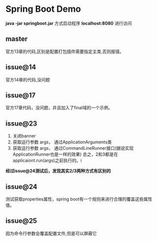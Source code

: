 # Spring Boot Demo

**java -jar springboot.jar** 方式启动程序
**localhost:8080** 进行访问

## master
官方13章的代码,区别是配置打包插件需要指定主类,否则报错。

## issue@14
官方14章的代码,没问题

## issue@17
官方17章代码，没问题，并且加入了final域的一个示例。

## issue@23
1. 关闭banner
2. 获取运行参数 args， 通过ApplicationArguments类
3. 获取运行参数 args， 通过CommandLineRunner接口(据说实现ApplicationRunner也是一样的效果)
总之，2和3都是在applicaiont.run(args)之前执行的。i

**经过issue@24测试后，发现其实2/3两种方式有区别的**

## issue@24
测试获取properties属性，spring boot有一个规则来进行合理的覆盖这些属性值。

## issue@25
因为命令行参数会覆盖配置文件,但是可以屏蔽它


